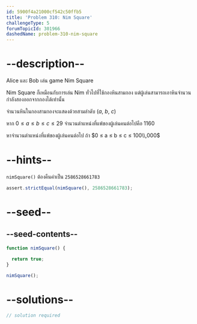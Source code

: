 ```yaml
---
id: 5900f4a21000cf542c50ffb5
title: 'Problem 310: Nim Square'
challengeType: 5
forumTopicId: 301966
dashedName: problem-310-nim-square
---
```


# --description--

Alice และ Bob เล่น game Nim Square

Nim Square ก็เหมือนกับการเล่น Nim ทั่วไปที่ใช้กองหินสามกอง แต่ผู้เล่นสามารถเอาหินจำนวนกำลังสองออกจากกองได้เท่านั้น

จำนวนหินในกองสามกองจะแสดงด้วยสามลำดับ ($a$, $b$, $c$)

หาก $0 ≤ a ≤ b ≤ c ≤ 29$ จำนวนตำแหน่งที่แพ้ของผู้เล่นคนต่อไปคือ 1160

หาจำนวนตำแหน่งที่แพ้ของผู้เล่นคนต่อไป ถ้า $0 ≤ a ≤ b ≤ c ≤ 100\\,000$

# --hints--

`nimSquare()` ต้องคืนค่าเป็น `2586528661783`

```js
assert.strictEqual(nimSquare(), 2586528661783);
```

# --seed--

## --seed-contents--

```js
function nimSquare() {

  return true;
}

nimSquare();
```

# --solutions--

```js
// solution required
```
